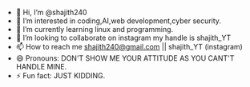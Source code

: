 - 👋 Hi, I’m @shajith240
- 👀 I’m interested in coding,AI,web development,cyber security.
- 🌱 I’m currently learning linux and programming.
- 💞️ I’m looking to collaborate on instagram my handle is shajith_YT
- 📫 How to reach me shajith240@gmail.com || shajith_YT (instagram) 
- 😄 Pronouns: DON'T SHOW ME YOUR ATTITUDE AS YOU CANT'T HANDLE MINE.
- ⚡ Fun fact: JUST KIDDING.

<!---
shajith240/shajith240 is a ✨ special ✨ repository because its `README.md` (this file) appears on your GitHub profile.
You can click the Preview link to take a look at your changes.
--->
